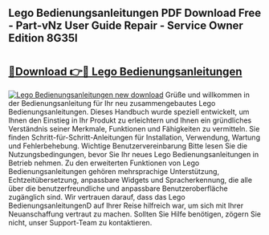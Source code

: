 ## Lego Bedienungsanleitungen PDF Download Free - Part-vNz User Guide Repair - Service Owner Edition 8G35l

# <h2><a href="http://df3k1bs.blite.top/?on=Lego+Bedienungsanleitungen">🔗Download 👉🔴 Lego Bedienungsanleitungen</a></h2>

[![Lego Bedienungsanleitungen new download](https://i.imgur.com/lujVjoI.png)](http://df3k1bs.blite.top/?on=Lego+Bedienungsanleitungen)
Grüße und willkommen in der Bedienungsanleitung für Ihr neu zusammengebautes Lego Bedienungsanleitungen. Dieses Handbuch wurde speziell entwickelt, um Ihnen den Einstieg in Ihr Produkt zu erleichtern und Ihnen ein gründliches Verständnis seiner Merkmale, Funktionen und Fähigkeiten zu vermitteln. Sie finden Schritt-für-Schritt-Anleitungen für Installation, Verwendung, Wartung und Fehlerbehebung. Wichtige Benutzervereinbarung Bitte lesen Sie die Nutzungsbedingungen, bevor Sie Ihr neues Lego Bedienungsanleitungen in Betrieb nehmen. Zu den erweiterten Funktionen von Lego Bedienungsanleitungen gehören mehrsprachige Unterstützung, Echtzeitübersetzung, anpassbare Widgets und Spracherkennung, die alle über die benutzerfreundliche und anpassbare Benutzeroberfläche zugänglich sind. Wir vertrauen darauf, dass das Lego BedienungsanleitungenD auf Ihrer Reise hilfreich war, um sich mit Ihrer Neuanschaffung vertraut zu machen. Sollten Sie Hilfe benötigen, zögern Sie nicht, unser Support-Team zu kontaktieren.
